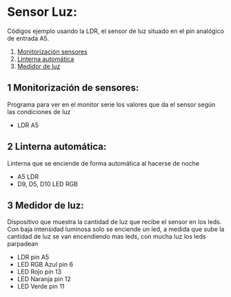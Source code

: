 # Sensor Luz:

Códigos ejemplo usando la LDR, el sensor de luz situado en el pin analógico de entrada A5.
1. [Monitorización sensores](https://github.com/EchidnaShield/Recursos/blob/master/Didactica/Actividades_IDE_Arduino/SensorLuz/Monitorizacion_sensores/Monitorizacion_sensores.ino)
2. [Linterna automática](https://github.com/EchidnaShield/Recursos/blob/master/Didactica/Actividades_IDE_Arduino/SensorLuz/Linterna_automatica/Linterna_automatica.ino)
3. [Medidor de luz](https://github.com/EchidnaShield/Recursos/blob/master/Didactica/Actividades_IDE_Arduino/SensorLuz/Medidor_Luz/Medidor_Luz.ino)

## 1 Monitorización de sensores:
Programa para ver en el monitor serie los valores que da el sensor según las condiciones de luz
- LDR A5

## 2 Linterna automática:
Linterna que se enciende de forma automática al hacerse de noche
- A5 LDR
- D9, D5, D10 LED RGB

## 3 Medidor de luz:
Dispositivo que muestra la cantidad de luz que recibe el sensor en los leds. Con baja intensidad luminosa solo se enciende un led, a medida que sube la cantidad de luz se van encendiendo mas leds, con mucha luz los leds parpadean
- LDR pin A5
- LED RGB Azul pin 6
- LED Rojo pin 13
- LED Naranja pin 12
- LED Verde pin 11
